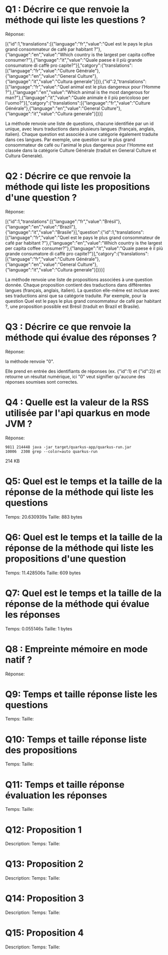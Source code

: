 # Q1 : Décrire ce que renvoie la méthode qui liste les questions ?
Réponse:

[{"id":1,"translations":[{"language":"fr","value":"Quel est le pays le plus grand consommateur de café par habitant ?"},{"language":"en","value":"Which country is the largest per capita coffee consumer?"},{"language":"it","value":"Quale paese è il più grande consumatore di caffè pro capite?"}],"catgory":{"translations":[{"language":"fr","value":"Culture Générale"},{"language":"en","value":"General Culture"},{"language":"it","value":"Cultura generale"}]}},{"id":2,"translations":[{"language":"fr","value":"Quel animal est le plus dangereux pour l’Homme ?"},{"language":"en","value":"Which animal is the most dangerous for man?"},{"language":"it","value":"Quale animale è il più pericoloso per l'uomo?"}],"catgory":{"translations":[{"language":"fr","value":"Culture Générale"},{"language":"en","value":"General Culture"},{"language":"it","value":"Cultura generale"}]}}]

La méthode renvoie une liste de questions, chacune identifiée par un id unique, avec leurs traductions dans plusieurs langues (français, anglais, italien). Chaque question est associée à une catégorie également traduite dans ces langues. Par exemple, une question sur le plus grand consommateur de café ou l'animal le plus dangereux pour l'Homme est classée dans la catégorie Culture Générale (traduit en General Culture et Cultura Generale).

# Q2 : Décrire ce que renvoie la méthode qui liste les propositions d'une question ?
Réponse:

[{"id":1,"translations":[{"language":"fr","value":"Brésil"},{"language":"en","value":"Brazil"},{"language":"it","value":"Brasile"}],"question":{"id":1,"translations":[{"language":"fr","value":"Quel est le pays le plus grand consommateur de café par habitant ?"},{"language":"en","value":"Which country is the largest per capita coffee consumer?"},{"language":"it","value":"Quale paese è il più grande consumatore di caffè pro capite?"}],"catgory":{"translations":[{"language":"fr","value":"Culture Générale"},{"language":"en","value":"General Culture"},{"language":"it","value":"Cultura generale"}]}}}]

La méthode renvoie une liste de propositions associées à une question donnée. Chaque proposition contient des traductions dans différentes langues (français, anglais, italien). La question elle-même est incluse avec ses traductions ainsi que sa catégorie traduite. Par exemple, pour la question Quel est le pays le plus grand consommateur de café par habitant ?, une proposition possible est Brésil (traduit en Brazil et Brasile).

# Q3 : Décrire ce que renvoie la méthode qui évalue des réponses ?
Réponse:

la méthode renvoie "0".

Elle prend en entrée des identifiants de réponses (ex. {"id":1} et {"id":2}) et retourne un résultat numérique, ici "0" veut signifier qu'aucune des réponses soumises sont correctes.

# Q4 : Quelle est la valeur de la RSS utilisée par l'api quarkus en mode JVM ?
Réponse:

    9811 214448 java -jar target/quarkus-app/quarkus-run.jar
    10006  2308 grep --color=auto quarkus-run

214 KB

# Q5: Quel est le temps et la taille de la réponse  de la méthode qui liste les questions
Temps: 20.630939s
Taille: 883 bytes


# Q6: Quel est le temps et la taille de la réponse  de la méthode qui liste les propositions d'une question
Temps: 11.428506s
Taille: 609 bytes

# Q7: Quel est le temps et la taille de la réponse  de la méthode qui évalue les réponses
Temps: 0.055146s
Taille: 1 bytes 

# Q8 : Empreinte mémoire en mode natif ?
Réponse:

# Q9: Temps et  taille  réponse   liste les questions
Temps:
Taille:

# Q10: Temps et  taille  réponse  liste des propositions
Temps:
Taille:

# Q11: Temps et  taille  réponse  évaluation les réponses
Temps:
Taille:

# Q12:  Proposition 1
Description:
Temps:
Taille:

# Q13:  Proposition 2
Description:
Temps:
Taille:

# Q14:  Proposition 3
Description:
Temps:
Taille:

# Q15:  Proposition 4
Description:
Temps:
Taille: